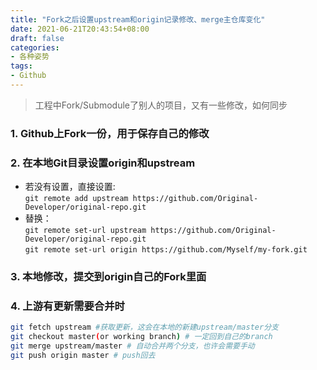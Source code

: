 ```yaml
---
title: "Fork之后设置upstream和origin记录修改、merge主仓库变化"
date: 2021-06-21T20:43:54+08:00
draft: false
categories:
- 各种姿势
tags:
- Github
---
```

>工程中Fork/Submodule了别人的项目，又有一些修改，如何同步

### 1. Github上Fork一份，用于保存自己的修改
### 2. 在本地Git目录设置origin和upstream  
- 若没有设置，直接设置:  
`git remote add upstream https://github.com/Original-Developer/original-repo.git`  
- 替换：  
`git remote set-url upstream https://github.com/Original-Developer/original-repo.git`  
`git remote set-url origin https://github.com/Myself/my-fork.git`
### 3. 本地修改，提交到origin自己的Fork里面
### 4. 上游有更新需要合并时  
```bash
git fetch upstream #获取更新，这会在本地的新建upstream/master分支 
git checkout master(or working branch) # 一定回到自己的branch
git merge upstream/master # 自动合并两个分支，也许会需要手动
git push origin master # push回去
```

